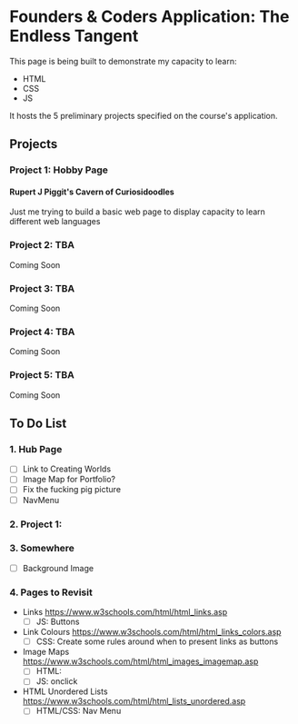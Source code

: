 # Founders & Coders Application: The Endless Tangent
This page is being built to demonstrate my capacity to learn:

- HTML
- CSS
- JS

It hosts the 5 preliminary projects specified on the course's application.

## Projects
### Project 1: Hobby Page
#### Rupert J Piggit's Cavern of Curiosidoodles
Just me trying to build a basic web page to display capacity to learn different web languages

### Project 2: TBA
Coming Soon

### Project 3: TBA
Coming Soon

### Project 4: TBA
Coming Soon

### Project 5: TBA
Coming Soon

## To Do List
### 1. Hub Page
- [ ] Link to Creating Worlds
- [ ] Image Map for Portfolio?
- [ ] Fix the fucking pig picture
- [ ] NavMenu

### 2. Project 1: 

### 3. Somewhere
- [ ] Background Image

### 4. Pages to Revisit
- Links https://www.w3schools.com/html/html_links.asp
  - [ ] JS: Buttons
- Link Colours https://www.w3schools.com/html/html_links_colors.asp
  - [ ] CSS: Create some rules around when to present links as buttons
- Image Maps https://www.w3schools.com/html/html_images_imagemap.asp
  - [ ] HTML: <map>
  - [ ] JS: onclick
- HTML Unordered Lists https://www.w3schools.com/html/html_lists_unordered.asp
  - [ ] HTML/CSS: Nav Menu

<!--
    # Notes
      - Can add gifs just like jpgs etc
-->